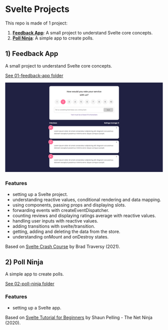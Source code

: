 # Svelte Projects

This repo is made of 1 project:

1. [**Feedback App**](#feedback): A small project to understand Svelte core concepts.
2. [**Poll Ninja**](#poll): A simple app to create polls.

## <a name="feedback"></a>1) Feedback App

A small project to understand Svelte core concepts.

[See 01-feedback-app folder](https://github.com/solygambas/svelte-projects/tree/master/01-feedback-app)

<p align="center">
    <a href="https://github.com/solygambas/svelte-projects/tree/master/01-feedback-app">
        <img src="01-feedback-app/screenshot.png">
    </a>
</p>

### Features

- setting up a Svelte project.
- understanding reactive values, conditional rendering and data mapping.
- using components, passing props and displaying slots.
- forwarding events with createEventDispatcher.
- counting reviews and displaying ratings average with reactive values.
- handling user inputs with reactive values.
- adding transitions with svelte/transition.
- getting, adding and deleting the data from the store.
- understanding onMount and onDestroy states.

Based on [Svelte Crash Course](https://www.youtube.com/watch?v=3TVy6GdtNuQ) by Brad Traversy (2021).

## <a name="poll"></a>2) Poll Ninja

A simple app to create polls.

[See 02-poll-ninja folder](https://github.com/solygambas/svelte-projects/tree/master/02-poll-ninja)

<!-- <p align="center">
    <a href="https://github.com/solygambas/svelte-projects/tree/master/02-poll-ninja">
        <img src="02-poll-ninja/screenshot.png">
    </a>
</p> -->

### Features

- setting up a Svelte app.

Based on [Svelte Tutorial for Beginners](https://www.youtube.com/playlist?list=PL4cUxeGkcC9hlbrVO_2QFVqVPhlZmz7tO) by Shaun Pelling - The Net Ninja (2020).
